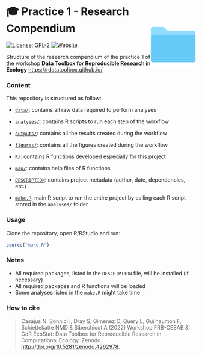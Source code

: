 
<!-- README.md is generated from README.Rmd. Please edit that file -->

# :mortar_board: Practice 1 - Research Compendium <img src="https://raw.githubusercontent.com/rdatatoolbox/course-compendium/main/img/compendium-logo.png" height="120" align="right"/>

<!-- badges: start -->

[![License:
GPL-2](https://img.shields.io/badge/License-GPL%20v2-blue.svg)](https://choosealicense.com/licenses/gpl-2.0/)
[![Website](https://github.com/rdatatoolbox/practice-1/actions/workflows/pkgdown.yaml/badge.svg)](https://github.com/rdatatoolbox/practice-1/actions/workflows/pkgdown.yaml)
<!-- badges: end -->

Structure of the research compendium of the practice 1 of the workshop
**Data Toolbox for Reproducible Research in Ecology**
<https://rdatatoolbox.github.io/>

### Content

This repository is structured as follow:

- [`data/`](https://github.com/frbcesab/practice-1/tree/master/data):
  contains all raw data required to perform analyses

- [`analyses/`](https://github.com/frbcesab/practice-1/tree/master/analyses/):
  contains R scripts to run each step of the workflow

- [`outputs/`](https://github.com/frbcesab/practice-1/tree/master/outputs):
  contains all the results created during the workflow

- [`figures/`](https://github.com/frbcesab/practice-1/tree/master/figures):
  contains all the figures created during the workflow

- [`R/`](https://github.com/frbcesab/practice-1/tree/master/R): contains
  R functions developed especially for this project

- [`man/`](https://github.com/frbcesab/practice-1/tree/master/man):
  contains help files of R functions

- [`DESCRIPTION`](https://github.com/frbcesab/practice-1/tree/master/DESCRIPTION):
  contains project metadata (author, date, dependencies, etc.)

- [`make.R`](https://github.com/frbcesab/practice-1/tree/master/make.R):
  main R script to run the entire project by calling each R script
  stored in the `analyses/` folder

### Usage

Clone the repository, open R/RStudio and run:

``` r
source("make.R")
```

### Notes

- All required packages, listed in the `DESCRIPTION` file, will be
  installed (if necessary)
- All required packages and R functions will be loaded
- Some analyses listed in the `make.R` might take time

### How to cite

> Casajus N, Bonnici I, Dray S, Gimenez O, Guéry L, Guilhaumon F,
> Schiettekatte NMD & Siberchicot A (2022) Workshop FRB-CESAB & GdR
> EcoStat: Data Toolbox for Reproducible Research in Computational
> Ecology. Zenodo. <http://doi.org/10.5281/zenodo.4262978>.
